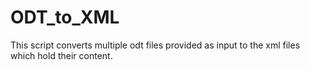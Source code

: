 # ODT_to_XML
This script converts multiple odt files provided as input to the xml files which hold their content.
